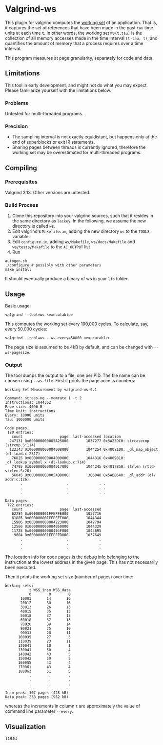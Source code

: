 # Valgrind-ws
This plugin for valgrind computes the [working set](https://github.com/mbeckersys/valgrind-ws.git) of an application.
That is, it captures the set of references that have been made in the past `tau` time units at each time `t`.
In other words, the working set `WS(t,tau)` is the collection of all memory accesses made in the time interval `(t-tau, t)`,
and quantifies the amount of memory that a process requires over a time interval.

This program measures at page granularity, separately for code and data.

## Limitations
This tool in early development, and might not do what you may expect. Please familiarize yourself with the limitations below.

### Problems
Untested for multi-threaded programs.

### Precision
 * The sampling interval is not exactly equidistant, but happens only at the end of superblocks or exit IR statements.
 * Sharing pages between threads is currently ignored, therefore the working set may be overestimated for multi-threaded programs.

## Compiling
### Prerequisites
Valgrind 3.13. Other versions are untested.

### Build Process
 1. Clone this repository into your valgrind sources, such that it resides in the same directory as `lackey`. In the following, we assume the new directory is called `ws`.
 2. Edit valgrind's `Makefile.am`, adding the new directory `ws` to the `TOOLS` variable
 3. Edit `configure.in`, adding `ws/Makefile`, `ws/docs/Makefile` and `ws/tests/Makefile` to the `AC_OUTPUT` list
 4. Run
```
autogen.sh
./configure # possibly with other parameters
make install
```
It should eventually produce a binary of ws in your `lib` folder.

## Usage
Basic usage:
```
valgrind --tool=ws <executable>
```
This computes the working set every 100,000 cycles. To calculate, say, every 50,000 cycles:
```
valgrind --tool=ws --ws-every=50000 <executable>
```

The page size is assumed to be 4kB by default, and can be changed with `--ws-pagesize`.

### Output
The tool dumps the output to a file, one per PID. The file name can be chosen using `--ws-file`.
First it prints the page access counters:
```
Working Set Measurement by valgrind-ws-0.1

Command: stress-ng --memrate 1 -t 2
Instructions: 1044362
Page size: 4096 B
Time Unit: instructions
Every: 10000 units
Tau: 1000000 units

Code pages:
 180 entries:
   count                 page  last-accessed location
  247131 0x000000000005A25000        1037277 0x5A25DC0: strcasecmp (strcmp.S:114)
  122343 0x000000000004008000        1044254 0x4008100: _dl_map_object (dl-load.c:2317)
   76825 0x000000000004009000        1044316 0x4009810: _dl_lookup_symbol_x (dl-lookup.c:714)
   74795 0x000000000004017000        1044245 0x4017B50: strlen (rtld-strlen.S:26)
   56045 0x000000000005ABD000         386040 0x5ABD640: _dl_addr (dl-addr.c:126)
       .                    .              . .
       .                    .              . .
       .                    .              . .

Data pages:
 722 entries:
   count                 page  last-accessed
   62284 0x000000001FFEFFE000        1037716
   61885 0x000000001FFEFFF000        1044344
   15906 0x000000000004223000        1042794
   12566 0x000000000004050000        1044329
   11725 0x00000000000404F000        1043695
    9604 0x000000001FFEFFD000        1037649
       .                    .              .
       .                    .              .
       .                    .              .
```
The location info for code pages is the debug info belonging to
the instruction at the lowest address in the given page. This has not necessarily been executed.

Then it prints the working set size (number of pages) over time:
```
Working sets:
           t WSS_insn WSS_data
           0        0        0
       10003       14       16
       20012       30       16
       30013       26       13
       40015       35       13
       50018       37       13
       60018       37       13
       70020       39       14
       80021       25       10
       90033       28       11
      100035       27        5
      110039       23       11
      120041       10        1
      130041       50        4
      140042       43        5
      150042       50        5
      160055       43        4
      170061       43        4
      180063       51        5
           .        .        .
           .        .        .
           .        .        .

Insn peak: 107 pages (428 kB)
Data peak: 238 pages (952 kB)
```
whereas the increments in column `t` are approximately the value of command line parameter `--every`.

## Visualization
TODO
